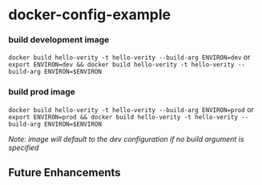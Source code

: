# docker-config-example

### build development image 
`docker build hello-verity -t hello-verity --build-arg ENVIRON=dev`
or
`export ENVIRON=dev && docker build hello-verity -t hello-verity --build-arg ENVIRON=$ENVIRON`


### build prod image
`docker build hello-verity -t hello-verity --build-arg ENVIRON=prod`
or
`export ENVIRON=prod && docker build hello-verity -t hello-verity --build-arg ENVIRON=$ENVIRON`


*Note: image will default to the dev configuration if no build argument is specified*





## Future Enhancements

